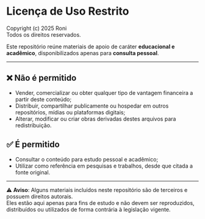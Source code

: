 # Licença de Uso Restrito

Copyright (c) 2025 Roni  
Todos os direitos reservados.

Este repositório reúne materiais de apoio de caráter **educacional e acadêmico**, disponibilizados apenas para **consulta pessoal**.

---

## ❌ Não é permitido
- Vender, comercializar ou obter qualquer tipo de vantagem financeira a partir deste conteúdo;  
- Distribuir, compartilhar publicamente ou hospedar em outros repositórios, mídias ou plataformas digitais;  
- Alterar, modificar ou criar obras derivadas destes arquivos para redistribuição.  

## ✅ É permitido
- Consultar o conteúdo para estudo pessoal e acadêmico;  
- Utilizar como referência em pesquisas e trabalhos, desde que citada a fonte original.  

---

⚠️ **Aviso**: Alguns materiais incluídos neste repositório são de terceiros e possuem direitos autorais.  
Eles estão aqui apenas para fins de estudo e não devem ser reproduzidos, distribuídos ou utilizados de forma contrária à legislação vigente.
